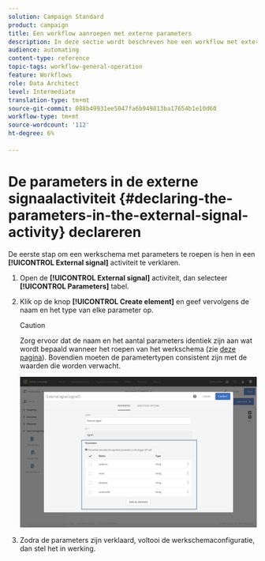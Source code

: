 ```yaml
---
solution: Campaign Standard
product: campaign
title: Een workflow aanroepen met externe parameters
description: In deze sectie wordt beschreven hoe een workflow met externe parameters wordt aangeroepen.
audience: automating
content-type: reference
topic-tags: workflow-general-operation
feature: Workflows
role: Data Architect
level: Intermediate
translation-type: tm+mt
source-git-commit: 088b49931ee5047fa6b949813ba17654b1e10d60
workflow-type: tm+mt
source-wordcount: '112'
ht-degree: 6%

---
```



# De parameters in de externe signaalactiviteit {#declaring-the-parameters-in-the-external-signal-activity} declareren

De eerste stap om een werkschema met parameters te roepen is hen in een **[!UICONTROL External signal]** activiteit te verklaren.

1. Open de **[!UICONTROL External signal]** activiteit, dan selecteer **[!UICONTROL Parameters]** tabel.
1. Klik op de knop **[!UICONTROL Create element]** en geef vervolgens de naam en het type van elke parameter op.

   >[!CAUTION]
   >
   >Zorg ervoor dat de naam en het aantal parameters identiek zijn aan wat wordt bepaald wanneer het roepen van het werkschema (zie [deze pagina](../../automating/using/defining-parameters-calling-workflow.md)). Bovendien moeten de parametertypen consistent zijn met de waarden die worden verwacht.

   ![](assets/extsignal_declaringparameters_1.png)

1. Zodra de parameters zijn verklaard, voltooi de werkschemaconfiguratie, dan stel het in werking.
